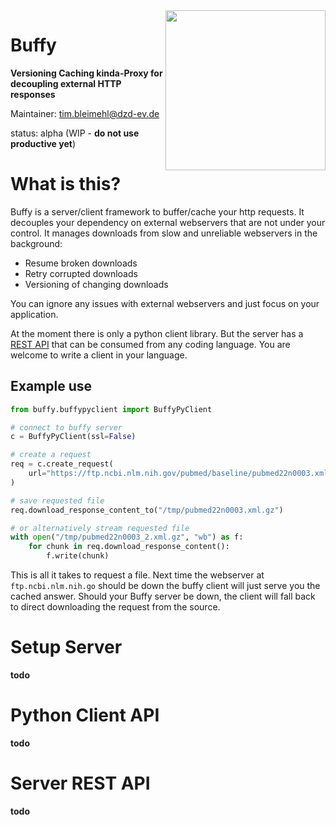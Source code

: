 <img align="right" height="256" src="./docs/logo.png">

# Buffy

**Versioning Caching kinda-Proxy for decoupling external HTTP responses**

Maintainer: tim.bleimehl@dzd-ev.de

status: alpha  (WIP - **do not use productive yet**)

# What is this?

Buffy is a server/client framework to buffer/cache your http requests. It decouples your dependency on external webservers that are not under your control.
It manages downloads from slow and unreliable webservers in the background: 

* Resume broken downloads
* Retry corrupted downloads
* Versioning of changing downloads

You can ignore any issues with external webservers and just focus on your application.

At the moment there is only a python client library. But the server has a [REST API](./docs/openapi.json) that can be consumed from any coding language. You are welcome to write a client in your language.
## Example use

```python
from buffy.buffypyclient import BuffyPyClient

# connect to buffy server
c = BuffyPyClient(ssl=False)

# create a request
req = c.create_request(
    url="https://ftp.ncbi.nlm.nih.gov/pubmed/baseline/pubmed22n0003.xml.gz"
)

# save requested file
req.download_response_content_to("/tmp/pubmed22n0003.xml.gz")

# or alternatively stream requested file
with open("/tmp/pubmed22n0003_2.xml.gz", "wb") as f:
    for chunk in req.download_response_content():
        f.write(chunk)
```

This is all it takes to request a file. Next time the webserver at `ftp.ncbi.nlm.nih.go`  should be down the buffy client will just serve you the cached answer.
Should your Buffy server be down, the client will fall back to direct downloading the request from the source.


# Setup Server

**todo**
# Python Client API

**todo**

# Server REST API

**todo**